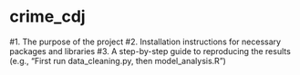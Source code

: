 # crime_cdj
#1. The purpose of the project
#2. Installation instructions for necessary packages and libraries
#3. A step-by-step guide to reproducing the results (e.g., “First run data_cleaning.py, then model_analysis.R”)
